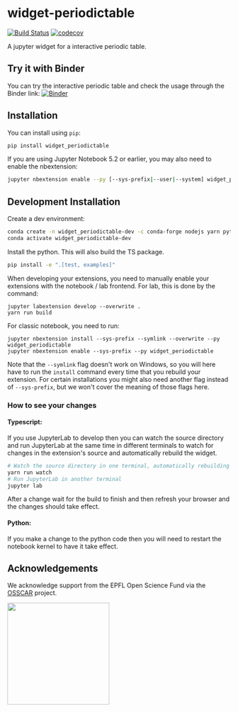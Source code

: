 
# widget-periodictable

[![Build Status](https://travis-ci.org/osscar-org/widget-periodictable.svg?branch=develop)](https://travis-ci.org/osscar-org/widget_periodictable)
[![codecov](https://codecov.io/gh/osscar-org/widget-periodictable/branch/develop/graph/badge.svg)](https://codecov.io/gh/osscar-org/widget-periodictable)

A jupyter widget for a interactive periodic table.

## Try it with Binder

You can try the interactive periodic table
and check the usage through the Binder link:
[![Binder](https://mybinder.org/badge_logo.svg)](https://mybinder.org/v2/gh/osscar-org/widget-periodictable/develop?urlpath=%2Fvoila%2Frender%2Fexamples%2Fintroduction.ipynb)

## Installation

You can install using `pip`:

```bash
pip install widget_periodictable
```

If you are using Jupyter Notebook 5.2 or earlier, you may also need to enable
the nbextension:
```bash
jupyter nbextension enable --py [--sys-prefix|--user|--system] widget_periodictable
```

## Development Installation

Create a dev environment:
```bash
conda create -n widget_periodictable-dev -c conda-forge nodejs yarn python jupyterlab
conda activate widget_periodictable-dev
```

Install the python. This will also build the TS package.
```bash
pip install -e ".[test, examples]"
```

When developing your extensions, you need to manually enable your extensions with the
notebook / lab frontend. For lab, this is done by the command:

```
jupyter labextension develop --overwrite .
yarn run build
```

For classic notebook, you need to run:

```
jupyter nbextension install --sys-prefix --symlink --overwrite --py widget_periodictable
jupyter nbextension enable --sys-prefix --py widget_periodictable
```

Note that the `--symlink` flag doesn't work on Windows, so you will here have to run
the `install` command every time that you rebuild your extension. For certain installations
you might also need another flag instead of `--sys-prefix`, but we won't cover the meaning
of those flags here.

### How to see your changes
#### Typescript:
If you use JupyterLab to develop then you can watch the source directory and run JupyterLab at the same time in different
terminals to watch for changes in the extension's source and automatically rebuild the widget.

```bash
# Watch the source directory in one terminal, automatically rebuilding when needed
yarn run watch
# Run JupyterLab in another terminal
jupyter lab
```

After a change wait for the build to finish and then refresh your browser and the changes should take effect.

#### Python:
If you make a change to the python code then you will need to restart the notebook kernel to have it take effect.

## Acknowledgements

We acknowledge support from the EPFL Open Science Fund via the [OSSCAR](http://www.osscar.org) project.

<img src='http://www.osscar.org/wp-content/uploads/2019/03/OSSCAR-logo.png' width='230'>
